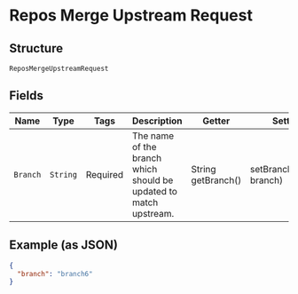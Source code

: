 
# Repos Merge Upstream Request

## Structure

`ReposMergeUpstreamRequest`

## Fields

| Name | Type | Tags | Description | Getter | Setter |
|  --- | --- | --- | --- | --- | --- |
| `Branch` | `String` | Required | The name of the branch which should be updated to match upstream. | String getBranch() | setBranch(String branch) |

## Example (as JSON)

```json
{
  "branch": "branch6"
}
```

